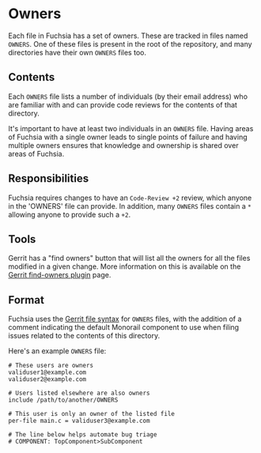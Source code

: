 # Owners

Each file in Fuchsia has a set of owners. These are tracked in files
named `OWNERS`. One of these files is present in the root of the
repository, and many directories have their own `OWNERS` files too.

## Contents

Each `OWNERS` file lists a number of individuals (by their email address) who are
familiar with and can provide code reviews for the contents of that directory.

It's important to have at least two individuals in an `OWNERS` file. Having areas
of Fuchsia with a single owner leads to single points of failure and having multiple
owners ensures that knowledge and ownership is shared over areas of Fuchsia.

## Responsibilities

Fuchsia requires changes to have an `Code-Review +2` review, which anyone in the
'OWNERS' file can provide. In addition, many `OWNERS` files
contain a `*` allowing anyone to provide such a `+2`.

## Tools

Gerrit has a "find owners" button that will list all the owners for all the
files modified in a given change. More information on this is available on the
[Gerrit find-owners plugin][find-owners] page.

## Format

Fuchsia uses the [Gerrit file syntax][owners-syntax] for `OWNERS`
files, with the addition of a comment indicating the default Monorail component
to use when filing issues related to the contents of this directory.

Here's an example `OWNERS` file:

```none
# These users are owners
validuser1@example.com
validuser2@example.com

# Users listed elsewhere are also owners
include /path/to/another/OWNERS

# This user is only an owner of the listed file
per-file main.c = validuser3@example.com

# The line below helps automate bug triage
# COMPONENT: TopComponent>SubComponent
```

[find-owners]: https://gerrit.googlesource.com/plugins/find-owners/+/HEAD/src/main/resources/Documentation/about.md
[owners-syntax]: https://gerrit.googlesource.com/plugins/find-owners/+/HEAD/src/main/resources/Documentation/syntax.md
